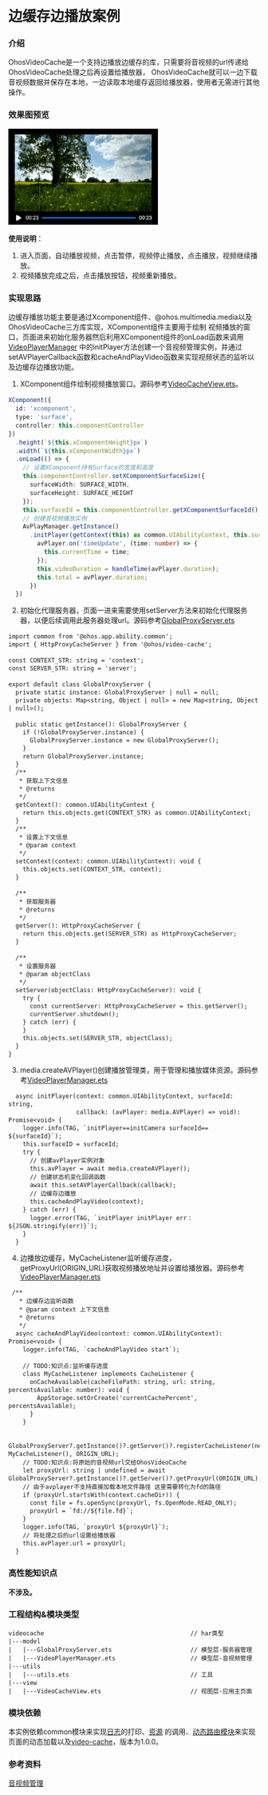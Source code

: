 # 边缓存边播放案例

### 介绍

OhosVideoCache是一个支持边播放边缓存的库，只需要将音视频的url传递给OhosVideoCache处理之后再设置给播放器，
OhosVideoCache就可以一边下载音视频数据并保存在本地，一边读取本地缓存返回给播放器，使用者无需进行其他操作。

### 效果图预览

<img src="../../product/entry/src/main/resources/base/media/video_cache.gif" width="300"/>

**使用说明**：

1. 进入页面，自动播放视频，点击暂停，视频停止播放，点击播放，视频继续播放。
2. 视频播放完成之后，点击播放按钮，视频重新播放。

### 实现思路

边缓存播放功能主要是通过Xcomponent组件、@ohos.multimedia.media以及OhosVideoCache三方库实现，XComponent组件主要用于绘制
视频播放的窗口，页面进来初始化服务器然后利用XComponent组件的onLoad函数来调用[VideoPlayerManager](./src/main/ets/model/VideoPlayerManager.ets)
中的initPlayer方法创建一个音视频管理实例，并通过setAVPlayerCallback函数和cacheAndPlayVideo函数来实现视频状态的监听以及边缓存边播放功能。

1. XComponent组件绘制视频播放窗口。源码参考[VideoCacheView.ets](./src/main/ets/view/VideoCacheView.ets)。
```typescript
XComponent({
  id: 'xcomponent',
  type: 'surface',
  controller: this.componentController
})
  .height(`${this.xComponentHeight}px`)
  .width(`${this.xComponentWidth}px`)
  .onLoad(() => {
    // 设置XComponent持有Surface的宽度和高度
    this.componentController.setXComponentSurfaceSize({
      surfaceWidth: SURFACE_WIDTH,
      surfaceHeight: SURFACE_HEIGHT
    });
    this.surfaceId = this.componentController.getXComponentSurfaceId();
    // 创建音视频播放实例
    AvPlayManager.getInstance()
      .initPlayer(getContext(this) as common.UIAbilityContext, this.surfaceId, (avPlayer: media.AVPlayer) => {
        avPlayer.on('timeUpdate', (time: number) => {
          this.currentTime = time;
        });
        this.videoDuration = handleTime(avPlayer.duration);
        this.total = avPlayer.duration;
      })
  })
```
2. 初始化代理服务器，页面一进来需要使用setServer方法来初始化代理服务器，以便后续调用此服务器处理url。源码参考[GlobalProxyServer.ets](./src/main/ets/model/GlobalProxyServer.ets)
```
import common from '@ohos.app.ability.common';
import { HttpProxyCacheServer } from '@ohos/video-cache';

const CONTEXT_STR: string = 'context';
const SERVER_STR: string = 'server';

export default class GlobalProxyServer {
  private static instance: GlobalProxyServer | null = null;
  private objects: Map<string, Object | null> = new Map<string, Object | null>();

  public static getInstance(): GlobalProxyServer {
    if (!GlobalProxyServer.instance) {
      GlobalProxyServer.instance = new GlobalProxyServer();
    }
    return GlobalProxyServer.instance;
  }
  /**
   * 获取上下文信息
   * @returns
   */
  getContext(): common.UIAbilityContext {
    return this.objects.get(CONTEXT_STR) as common.UIAbilityContext;
  }
  /**
   * 设置上下文信息
   * @param context
   */
  setContext(context: common.UIAbilityContext): void {
    this.objects.set(CONTEXT_STR, context);
  }

  /**
   * 获取服务器
   * @returns
   */
  getServer(): HttpProxyCacheServer {
    return this.objects.get(SERVER_STR) as HttpProxyCacheServer;
  }

  /**
   * 设置服务器
   * @param objectClass
   */
  setServer(objectClass: HttpProxyCacheServer): void {
    try {
      const currentServer: HttpProxyCacheServer = this.getServer();
      currentServer.shutdown();
    } catch (err) {
    }
    this.objects.set(SERVER_STR, objectClass);
  }
}
```
3. media.createAVPlayer()创建播放管理类，用于管理和播放媒体资源。源码参考[VideoPlayerManager.ets](./src/main/ets/model/VideoPlayerManager.ets)
```
  async initPlayer(context: common.UIAbilityContext, surfaceId: string,
                   callback: (avPlayer: media.AVPlayer) => void): Promise<void> {
    logger.info(TAG, `initPlayer==initCamera surfaceId== ${surfaceId}`);
    this.surfaceID = surfaceId;
    try {
      // 创建avPlayer实例对象
      this.avPlayer = await media.createAVPlayer();
      // 创建状态机变化回调函数
      await this.setAVPlayerCallback(callback);
      // 边缓存边播放
      this.cacheAndPlayVideo(context);
    } catch (err) {
      logger.error(TAG, `initPlayer initPlayer err：${JSON.stringify(err)}`);
    }
  }
```
4. 边播放边缓存，MyCacheListener监听缓存进度，getProxyUrl(ORIGIN_URL)获取视频播放地址并设置给播放器。源码参考[VideoPlayerManager.ets](./src/main/ets/model/VideoPlayerManager.ets)
```
 /**
   * 边缓存边监听函数
   * @param context 上下文信息
   * @returns
   */
  async cacheAndPlayVideo(context: common.UIAbilityContext): Promise<void> {
    logger.info(TAG, `cacheAndPlayVideo start`);

    // TODO:知识点:监听缓存进度
    class MyCacheListener implements CacheListener {
      onCacheAvailable(cacheFilePath: string, url: string, percentsAvailable: number): void {
        AppStorage.setOrCreate('currentCachePercent', percentsAvailable);
      }
    }

    GlobalProxyServer?.getInstance()?.getServer()?.registerCacheListener(new MyCacheListener(), ORIGIN_URL);
    // TODO:知识点:将原始的音视频url交给OhosVideoCache
    let proxyUrl: string | undefined = await GlobalProxyServer?.getInstance()?.getServer()?.getProxyUrl(ORIGIN_URL);
    // 由于avplayer不支持直接加载本地文件路径 这里需要转化为fd的路径
    if (proxyUrl.startsWith(context.cacheDir)) {
      const file = fs.openSync(proxyUrl, fs.OpenMode.READ_ONLY);
      proxyUrl = `fd://${file.fd}`;
    }
    logger.info(TAG, `proxyUrl ${proxyUrl}`);
    // 将处理之后的url设置给播放器
    this.avPlayer.url = proxyUrl;
  }
```
### 高性能知识点

**不涉及。**

### 工程结构&模块类型

```
videocache                                         // har类型
|---model
|   |---GlobalProxyServer.ets                      // 模型层-服务器管理
|   |---VideoPlayerManager.ets                     // 模型层-音视频管理
|---utils
|   |---utils.ets                                  // 工具
|---view
|   |---VideoCacheView.ets                         // 视图层-应用主页面
```

### 模块依赖

本实例依赖common模块来实现[日志](../../common/utils/src/main/ets/log/Logger.ets)的打印、[资源](../../common/utils/src/main/resources/base/element)
的调用、[动态路由模块](../../feature/routermodule/src/main/ets/router/DynamicsRouter.ets)来实现页面的动态加载以及[video-cache](oh-package.json5)，版本为1.0.0。

### 参考资料

[音视频管理](https://developer.huawei.com/consumer/cn/doc/harmonyos-references-V2/js-apis-audio-0000001478181621-V2)


